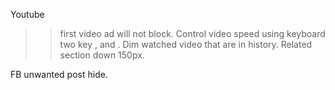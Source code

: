 Youtube 
>>first video ad will not block.
>>Control video speed using keyboard two key  , and .
>>Dim watched video that are in history.
>>Related section down 150px.

FB unwanted post hide.
